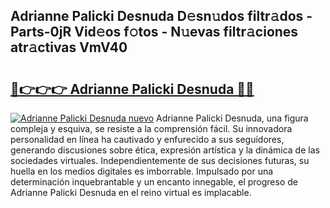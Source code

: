 ## Adrianne Palicki Desnuda D𝚎sn𝚞dos filtr𝚊dos - Parts-0jR Vid𝚎os f𝚘tos - N𝚞evas filtr𝚊ciones atr𝚊ctivas VmV40

# <h2><a href="http://mbe38z7.tromn.icu/?c=Adrianne+Palicki+Desnuda">🔗👉👉👉 Adrianne Palicki Desnuda 🔗🔗</a></h2>

[![Adrianne Palicki Desnuda nuevo](https://i.imgur.com/pEAQMta.gif)](http://mbe38z7.tromn.icu/?c=Adrianne+Palicki+Desnuda)
Adrianne Palicki Desnuda, una figura compleja y esquiva, se resiste a la comprensión fácil. Su innovadora personalidad en línea ha cautivado y enfurecido a sus seguidores, generando discusiones sobre ética, expresión artística y la dinámica de las sociedades virtuales. Independientemente de sus decisiones futuras, su huella en los medios digitales es imborrable. Impulsado por una determinación inquebrantable y un encanto innegable, el progreso de Adrianne Palicki Desnuda en el reino virtual es implacable.
